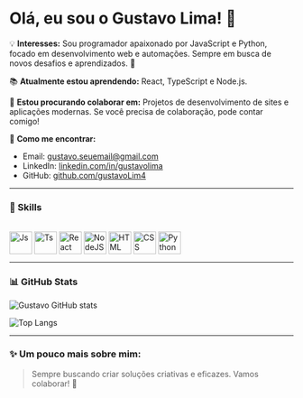 # Olá, eu sou o Gustavo Lima! 👋

💡 **Interesses:** Sou programador apaixonado por JavaScript e Python, focado em desenvolvimento web e automações. Sempre em busca de novos desafios e aprendizados. 🚀  

📚 **Atualmente estou aprendendo:** React, TypeScript e Node.js.  

🤝 **Estou procurando colaborar em:** Projetos de desenvolvimento de sites e aplicações modernas. Se você precisa de colaboração, pode contar comigo!  

📩 **Como me encontrar:**  
- Email: gustavo.seuemail@gmail.com  
- LinkedIn: [linkedin.com/in/gustavolima](https://linkedin.com/in/gustavolima)  
- GitHub: [github.com/gustavoLim4](https://github.com/gustavoLim4)  

---

### 🚀 Skills  

<div style="display: inline_block"><br>
  <img align="center" alt="Js" height="40" width="40" src="https://cdn.jsdelivr.net/gh/devicons/devicon/icons/javascript/javascript-original.svg">
  <img align="center" alt="Ts" height="40" width="40" src="https://cdn.jsdelivr.net/gh/devicons/devicon/icons/typescript/typescript-original.svg">
  <img align="center" alt="React" height="40" width="40" src="https://cdn.jsdelivr.net/gh/devicons/devicon/icons/react/react-original.svg">
  <img align="center" alt="NodeJS" height="40" width="40" src="https://cdn.jsdelivr.net/gh/devicons/devicon/icons/nodejs/nodejs-original.svg">
  <img align="center" alt="HTML" height="40" width="40" src="https://cdn.jsdelivr.net/gh/devicons/devicon/icons/html5/html5-original.svg">
  <img align="center" alt="CSS" height="40" width="40" src="https://cdn.jsdelivr.net/gh/devicons/devicon/icons/css3/css3-original.svg">
  <img align="center" alt="Python" height="40" width="40" src="https://cdn.jsdelivr.net/gh/devicons/devicon/icons/python/python-original.svg">
</div>

---

### 📊 GitHub Stats

![Gustavo GitHub stats](https://github-readme-stats.vercel.app/api?username=gustavoLim4&show_icons=true&theme=radical)

![Top Langs](https://github-readme-stats.vercel.app/api/top-langs/?username=gustavoLim4&layout=compact&theme=radical)

---

### ✨ Um pouco mais sobre mim:
> Sempre buscando criar soluções criativas e eficazes. Vamos colaborar! 🚀
